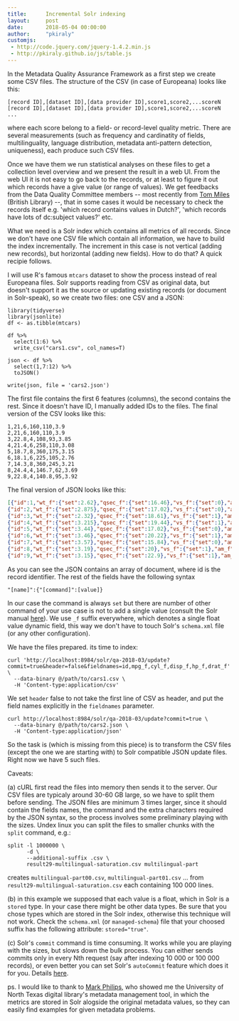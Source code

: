 ```yaml
---
title:      Incremental Solr indexing
layout:     post
date:       2018-05-04 00:00:00
author:     "pkiraly"
customjs:
 - http://code.jquery.com/jquery-1.4.2.min.js
 - http://pkiraly.github.io/js/table.js
---
```


In the Metadata Quality Assurance Framework as a first step we create some CSV files.
The structure of the CSV (in case of Europeana) looks like this:

```
[record ID],[dataset ID],[data provider ID],score1,score2,...scoreN
[record ID],[dataset ID],[data provider ID],score1,score2,...scoreN
...
```
where each score belong to a field- or record-level quality metric. There are several measurements (such as frequency
and cardinatity of fields, multilinguality, language distribution, metadata anti-pattern detection, uniqueness), 
each produce such CSV files. 

Once we have them we run statistical analyses on these files to get a collection level overview 
and we present the result in a web UI. From the web UI it is 
not easy to go back to the records, or at least to figure it out which records have a give value (or range of values).
We get feedbacks from the Data Quality Committee members -- most recently from 
[Tom Miles](https://twitter.com/tommilesz) (British Library) --, that
in some cases it would be necessary to check the records itself e.g. 'which record contains values in Dutch?',
'which records have lots of dc:subject values?' etc.

<!-- more -->

What we need is a Solr index which contains all metrics of all records. Since we don't have one CSV file 
which contain all information, we have to build the index incrementally. The increment in this case is
not vertical (adding new records), but horizontal (adding new fields). How to do that? A quick recipie follows.

I will use R's famous `mtcars` dataset to show the process instead of real Europeana files.
Solr supports reading from CSV as original data, but doesn't support it as the source or updating 
existing records (or document in Solr-speak), so we create two files: one CSV and a JSON:

```
library(tidyverse)
library(jsonlite)
df <- as.tibble(mtcars)

df %>%
  select(1:6) %>%
  write_csv("cars1.csv", col_names=T)

json <- df %>%
  select(1,7:12) %>%
  toJSON()

write(json, file = 'cars2.json')
```

The first file contains the first 6 features (columns), the second contains the rest. Since it doesn't have ID, I 
manually added IDs to the files. The final version of the CSV looks like this:

```CSV
1,21,6,160,110,3.9
2,21,6,160,110,3.9
3,22.8,4,108,93,3.85
4,21.4,6,258,110,3.08
5,18.7,8,360,175,3.15
6,18.1,6,225,105,2.76
7,14.3,8,360,245,3.21
8,24.4,4,146.7,62,3.69
9,22.8,4,140.8,95,3.92
```

The final version of JSON looks like this:

```JSON
[{"id":1,"wt_f":{"set":2.62},"qsec_f":{"set":16.46},"vs_f":{"set":0},"am_f":{"set":1},"gear_f":{"set":4},"carb_f":{"set":4}},
{"id":2,"wt_f":{"set":2.875},"qsec_f":{"set":17.02},"vs_f":{"set":0},"am_f":{"set":1},"gear_f":{"set":4},"carb_f":{"set":4}},
{"id":3,"wt_f":{"set":2.32},"qsec_f":{"set":18.61},"vs_f":{"set":1},"am_f":{"set":1},"gear_f":{"set":4},"carb_f":{"set":1}},
{"id":4,"wt_f":{"set":3.215},"qsec_f":{"set":19.44},"vs_f":{"set":1},"am_f":{"set":0},"gear_f":{"set":3},"carb_f":{"set":1}},
{"id":5,"wt_f":{"set":3.44},"qsec_f":{"set":17.02},"vs_f":{"set":0},"am_f":{"set":0},"gear_f":{"set":3},"carb_f":{"set":2}},
{"id":6,"wt_f":{"set":3.46},"qsec_f":{"set":20.22},"vs_f":{"set":1},"am_f":{"set":0},"gear_f":{"set":3},"carb_f":{"set":1}},
{"id":7,"wt_f":{"set":3.57},"qsec_f":{"set":15.84},"vs_f":{"set":0},"am_f":{"set":0},"gear_f":{"set":3},"carb_f":{"set":4}},
{"id":8,"wt_f":{"set":3.19},"qsec_f":{"set":20},"vs_f":{"set":1},"am_f":{"set":0},"gear_f":{"set":4},"carb_f":{"set":2}},
{"id":9,"wt_f":{"set":3.15},"qsec_f":{"set":22.9},"vs_f":{"set":1},"am_f":{"set":0},"gear_f":{"set":4},"carb_f":{"set":2}}]
```

As you can see the JSON contains an array of document, where id is the record identifier. The rest of the fields have the following syntax

```
"[name]":{"[command]":[value]}
```

In our case the command is always `set` but there are number of other command of your use case is not to add a single value (consult the Solr manual [here](https://lucene.apache.org/solr/guide/7_2/updating-parts-of-documents.html)). We use `_f` suffix everywhere, which denotes a single float value dynamic field, this way we don't have to touch Solr's `schema.xml` file (or any other configuration).

We have the files prepared. its time to index:

```
curl 'http://localhost:8984/solr/qa-2018-03/update?commit=true&header=false&fieldnames=id,mpg_f,cyl_f,disp_f,hp_f,drat_f' \
  --data-binary @/path/to/cars1.csv \
  -H 'Content-type:application/csv'
```
We set `header` false to not take the first line of CSV as header, and put the field names explicitly in the `fieldnames` parameter.

```
curl http://localhost:8984/solr/qa-2018-03/update?commit=true \
  --data-binary @/path/to/cars2.json \
  -H 'Content-type:application/json'
```

So the task is (which is missing from this piece) is to transform the CSV files (except the one we are starting with) to Solr compatible JSON update files. Right now we have 5 such files.

Caveats: 

(a) cURL first read the files into memory then sends it to the server. Our CSV files are typicaly around 
30-60 GB large, so we have to split them before sending. The JSON files are minimum 3 times larger, since it should 
contain the fields names, the command and the extra characters required by the JSON syntax, so the process involves 
some preliminary playing with the sizes. Undex linux you can split the files to smaller chunks with the `split` 
command, e.g.:

```
split -l 1000000 \
      -d \
      --additional-suffix .csv \
      result29-multilingual-saturation.csv multilingual-part
```
creates `multilingual-part00.csv`, `multilingual-part01.csv` ... from `result29-multilingual-saturation.csv` each
containing 100 000 lines.

(b) in this example we supposed that each value is a float, which in Solr is a `stored` type. In your case there might
be other data types. Be sure that you chose types which are stored in the Solr index, otherwise this technique will
not work. Check the `schema.xml` (or `managed-schema`) file that your choosed suffix has the following 
attribute: `stored="true"`.

(c) Solr's `commit` command is time consuming. It works while you are playing with the sizes, but slows down
the bulk process. You can either sends commits only in every Nth request (say after indexing 10 000 or 100 000
records), or even better you can set Solr's `autoCommit` feature which does it for you.
Details [here](https://lucene.apache.org/solr/guide/7_2/updatehandlers-in-solrconfig.html).

ps. I would like to thank to [Mark Philips](https://twitter.com/vphill), who showed me the University of North
Texas digital library's metadata management tool, in which the metrics are stored in Solr alogside the original
metadata values, so they can easily find examples for given metadata problems.

